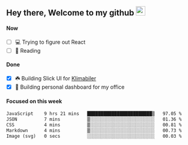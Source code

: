 ## Hey there, Welcome to my github <img src="https://media.giphy.com/media/hvRJCLFzcasrR4ia7z/giphy.gif" width="25px">

#### Now
- [ ] 💻 Trying to figure out React
- [ ] 📕 Reading

#### Done
- [x] ☘️ Building Slick UI for [Klimabiler](https://klimabiler.dk)
- [x] 🚀 Building personal dashboard for my office
 
 #### Focused on this week
<!--START_SECTION:waka-->

```txt
JavaScript    9 hrs 21 mins   ████████████████████████▒   97.05 %
JSON          7 mins          ▒░░░░░░░░░░░░░░░░░░░░░░░░   01.36 %
CSS           4 mins          ▒░░░░░░░░░░░░░░░░░░░░░░░░   00.81 %
Markdown      4 mins          ▒░░░░░░░░░░░░░░░░░░░░░░░░   00.73 %
Image (svg)   0 secs          ░░░░░░░░░░░░░░░░░░░░░░░░░   00.03 %
```

<!--END_SECTION:waka-->

